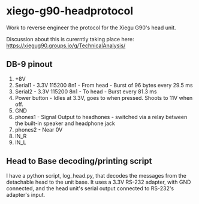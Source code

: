 # xiego-g90-headprotocol
Work to reverse engineer the protocol for the Xiegu G90's head unit.

Discussion about this is curerntly taking place here:
https://xiegug90.groups.io/g/TechnicalAnalysis/


## DB-9 pinout
1. +8V
2. Serial1  - 3.3V 115200 8n1 - From head -  Burst of 96 bytes every 29.5 ms
3. Serial2  - 3.3V 115200 8n1 - To head - Burst every 81.3 ms
4. Power button - Idles at 3.3V, goes to when pressed. Shoots to 11V when off.
5. GND
6. phones1 - Signal Output to headhones - switched via a relay between the built-in speaker and headphone jack
7. phones2 - Near 0V
8. IN_R
9. IN_L

## Head to Base decoding/printing script
I have a python script, log_head.py, that decodes the messages from the detachable head to the unit base. It uses a 3.3V RS-232 adapter, with GND connected, and the head unit's serial output connected to RS-232's adapter's input.




